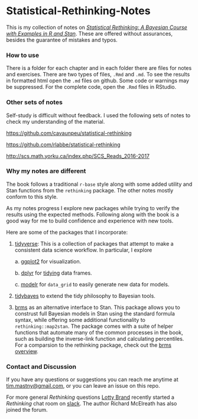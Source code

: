 # Statistical-Rethinking-Notes

This is my collection of notes on [*Statistical Rethinking: A Bayesian Course with Examples in R and Stan*](http://xcelab.net/rm/statistical-rethinking/). These are offered without assurances, besides the guarantee of mistakes and typos.

### How to use

There is a folder for each chapter and in each folder there are files for notes and exercises. There are two types of files, `.Rmd` and `.md`. To see the results in formatted html open the `.md` files on github. Some code or warnings may be suppressed. For the complete code, open the `.Rmd` files in RStudio.

### Other sets of notes

Self-study is difficult without feedback. I used the following sets of notes to check my understanding of the material.

https://github.com/cavaunpeu/statistical-rethinking

https://github.com/rlabbe/statistical-rethinking

http://scs.math.yorku.ca/index.php/SCS_Reads_2016-2017

### Why my notes are different

The book follows a traditional `r-base` style along with some added utility and Stan functions from the `rethinking` package. The other notes mostly conform to this style.  

As my notes progress I explore new packages while trying to verify the results using the expected methods. Following along with the book is a good way for me to build confidence and experience with new tools. 

Here are some of the packages that I incorporate:

1. [tidyverse](https://www.tidyverse.org/packages/): This is a collection of packages that attempt to make a consistent data science workflow. In particular, I explore

    a. [ggplot2](http://ggplot2.tidyverse.org/index.html) for visualization.

    b. [dplyr](http://dplyr.tidyverse.org/) for [tidying](https://cran.r-project.org/web/packages/tidyr/vignettes/tidy-data.html) data frames.

    c. [modelr](https://github.com/tidyverse/modelr) for `data_grid` to easily generate new data for models. 

2. [tidybayes](https://github.com/mjskay/tidybayes) to extend the tidy philosophy to Bayesian tools.

3. [brms](https://github.com/paul-buerkner/brms) as an alternative interface to Stan. This package allows you to construst full Bayesian models in Stan using the standard formula syntax, while offering some additional functionality to `rethinking::map2stan`. The package comes with a suite of helper functions that automate many of the common processes in the book, such as building the inverse-link function and calculating percentiles. For a comparsion to the rethinking package, check out the [brms overview](https://cran.r-project.org/web/packages/brms/vignettes/brms_overview.pdf). 


### Contact and Discussion

If you have any questions or suggestions you can reach me anytime at tim.mastny@gmail.com, or you can leave an issue on this repo. 

For more general *Rethinking* questions [Lotty Brand](https://twitter.com/LottyBrand22) recently started a *Rethinking* chat room on [slack](https://rethinkingstatistics.slack.com/). The author Richard McElreath has also joined the forum. 


